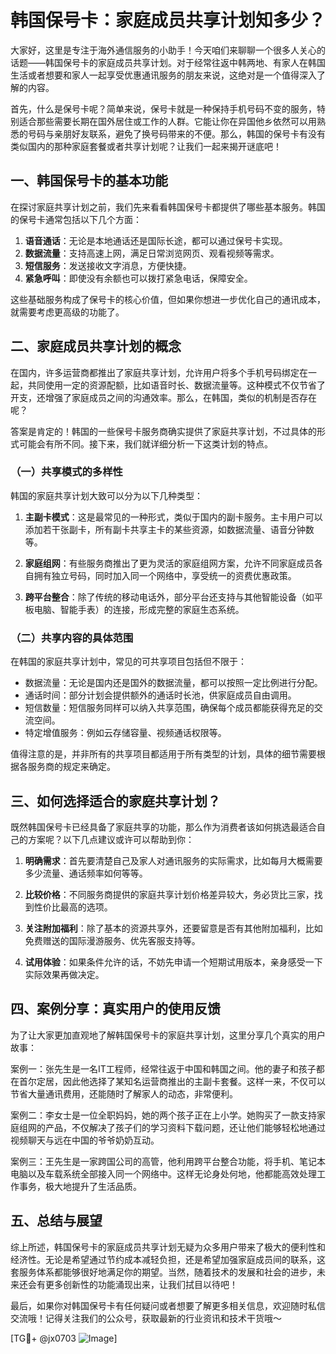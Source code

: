 # 韩国保号卡：家庭成员共享计划知多少？

大家好，这里是专注于海外通信服务的小助手！今天咱们来聊聊一个很多人关心的话题——韩国保号卡的家庭成员共享计划。对于经常往返中韩两地、有家人在韩国生活或者想要和家人一起享受优惠通讯服务的朋友来说，这绝对是一个值得深入了解的内容。

首先，什么是保号卡呢？简单来说，保号卡就是一种保持手机号码不变的服务，特别适合那些需要长期在国外居住或工作的人群。它能让你在异国他乡依然可以用熟悉的号码与亲朋好友联系，避免了换号码带来的不便。那么，韩国的保号卡有没有类似国内的那种家庭套餐或者共享计划呢？让我们一起来揭开谜底吧！

## 一、韩国保号卡的基本功能

在探讨家庭共享计划之前，我们先来看看韩国保号卡都提供了哪些基本服务。韩国的保号卡通常包括以下几个方面：

1. **语音通话**：无论是本地通话还是国际长途，都可以通过保号卡实现。
2. **数据流量**：支持高速上网，满足日常浏览网页、观看视频等需求。
3. **短信服务**：发送接收文字消息，方便快捷。
4. **紧急呼叫**：即使没有余额也可以拨打紧急电话，保障安全。

这些基础服务构成了保号卡的核心价值，但如果你想进一步优化自己的通讯成本，就需要考虑更高级的功能了。

## 二、家庭成员共享计划的概念

在国内，许多运营商都推出了家庭共享计划，允许用户将多个手机号码绑定在一起，共同使用一定的资源配额，比如语音时长、数据流量等。这种模式不仅节省了开支，还增强了家庭成员之间的沟通效率。那么，在韩国，类似的机制是否存在呢？

答案是肯定的！韩国的一些保号卡服务商确实提供了家庭共享计划，不过具体的形式可能会有所不同。接下来，我们就详细分析一下这类计划的特点。

### （一）共享模式的多样性

韩国的家庭共享计划大致可以分为以下几种类型：

1. **主副卡模式**：这是最常见的一种形式，类似于国内的副卡服务。主卡用户可以添加若干张副卡，所有副卡共享主卡的某些资源，如数据流量、语音分钟数等。
   
2. **家庭组网**：有些服务商推出了更为灵活的家庭组网方案，允许不同家庭成员各自拥有独立号码，同时加入同一个网络中，享受统一的资费优惠政策。

3. **跨平台整合**：除了传统的移动电话外，部分平台还支持与其他智能设备（如平板电脑、智能手表）的连接，形成完整的家庭生态系统。

### （二）共享内容的具体范围

在韩国的家庭共享计划中，常见的可共享项目包括但不限于：

- 数据流量：无论是国内还是国外的数据流量，都可以按照一定比例进行分配。
- 通话时间：部分计划会提供额外的通话时长池，供家庭成员自由调用。
- 短信数量：短信服务同样可以纳入共享范围，确保每个成员都能获得充足的交流空间。
- 特定增值服务：例如云存储容量、视频通话权限等。

值得注意的是，并非所有的共享项目都适用于所有类型的计划，具体的细节需要根据各服务商的规定来确定。

## 三、如何选择适合的家庭共享计划？

既然韩国保号卡已经具备了家庭共享的功能，那么作为消费者该如何挑选最适合自己的方案呢？以下几点建议或许可以帮助到你：

1. **明确需求**：首先要清楚自己及家人对通讯服务的实际需求，比如每月大概需要多少流量、通话频率如何等等。
   
2. **比较价格**：不同服务商提供的家庭共享计划价格差异较大，务必货比三家，找到性价比最高的选项。

3. **关注附加福利**：除了基本的资源共享外，还要留意是否有其他附加福利，比如免费赠送的国际漫游服务、优先客服支持等。

4. **试用体验**：如果条件允许的话，不妨先申请一个短期试用版本，亲身感受一下实际效果再做决定。

## 四、案例分享：真实用户的使用反馈

为了让大家更加直观地了解韩国保号卡的家庭共享计划，这里分享几个真实的用户故事：

案例一：张先生是一名IT工程师，经常往返于中国和韩国之间。他的妻子和孩子都在首尔定居，因此他选择了某知名运营商推出的主副卡套餐。这样一来，不仅可以节省大量通讯费用，还能随时了解家人的动态，非常便利。

案例二：李女士是一位全职妈妈，她的两个孩子正在上小学。她购买了一款支持家庭组网的产品，不仅解决了孩子们的学习资料下载问题，还让他们能够轻松地通过视频聊天与远在中国的爷爷奶奶互动。

案例三：王先生是一家跨国公司的高管，他利用跨平台整合功能，将手机、笔记本电脑以及车载系统全部接入同一个网络中。这样无论身处何地，他都能高效处理工作事务，极大地提升了生活品质。

## 五、总结与展望

综上所述，韩国保号卡的家庭成员共享计划无疑为众多用户带来了极大的便利性和经济性。无论是希望通过节约成本减轻负担，还是希望加强家庭成员间的联系，这套服务体系都能够很好地满足你的期望。当然，随着技术的发展和社会的进步，未来还会有更多创新性的功能涌现出来，让我们拭目以待吧！

最后，如果你对韩国保号卡有任何疑问或者想要了解更多相关信息，欢迎随时私信交流哦！记得关注我们的公众号，获取最新的行业资讯和技术干货哦～

[TG💪+ @jx0703 ![Image](https://github.com/user-attachments/assets/dbca1d08-cadb-493c-b0ec-ad6f7a83f270)]